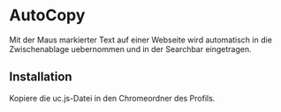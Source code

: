 # AutoCopy
Mit der Maus markierter Text auf einer Webseite wird automatisch in die Zwischenablage uebernommen und in der Searchbar eingetragen.

## Installation
Kopiere die uc.js-Datei in den Chromeordner des Profils.